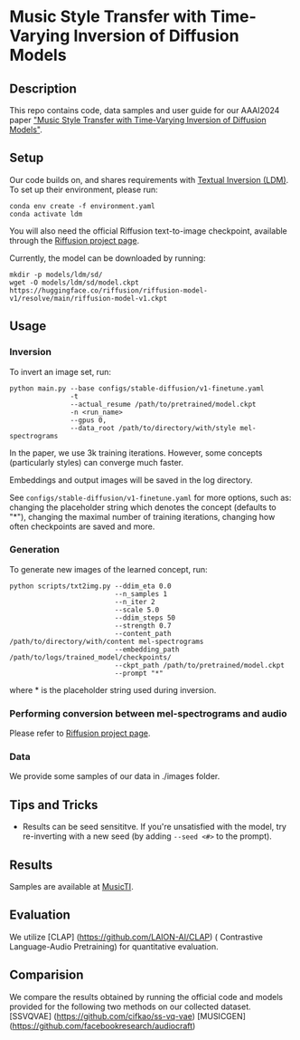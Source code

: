 # Music Style Transfer with Time-Varying Inversion of Diffusion Models

## Description
This repo contains code, data samples and user guide for our AAAI2024 paper ["Music Style Transfer with Time-Varying Inversion of Diffusion Models"](https://arxiv.org/abs/2402.13763). 

## Setup

Our code builds on, and shares requirements with [Textual Inversion (LDM)](https://github.com/rinongal/textual_inversion). To set up their environment, please run:

```
conda env create -f environment.yaml
conda activate ldm
```

You will also need the official Riffusion text-to-image checkpoint, available through the [Riffusion project page](https://github.com/riffusion/riffusion). 

Currently, the model can be downloaded by running:

```
mkdir -p models/ldm/sd/
wget -O models/ldm/sd/model.ckpt https://huggingface.co/riffusion/riffusion-model-v1/resolve/main/riffusion-model-v1.ckpt
```

## Usage

### Inversion

To invert an image set, run:

```
python main.py --base configs/stable-diffusion/v1-finetune.yaml
               -t 
               --actual_resume /path/to/pretrained/model.ckpt 
               -n <run_name> 
               --gpus 0, 
               --data_root /path/to/directory/with/style mel-spectrograms

```

In the paper, we use 3k training iterations. However, some concepts (particularly styles) can converge much faster.

Embeddings and output images will be saved in the log directory.

See `configs/stable-diffusion/v1-finetune.yaml` for more options, such as: changing the placeholder string which denotes the concept (defaults to "*"), changing the maximal number of training iterations, changing how often checkpoints are saved and more.


### Generation

To generate new images of the learned concept, run:
```
python scripts/txt2img.py --ddim_eta 0.0 
                          --n_samples 1 
                          --n_iter 2 
                          --scale 5.0 
                          --ddim_steps 50 
                          --strength 0.7
                          --content_path /path/to/directory/with/content mel-spectrograms
                          --embedding_path /path/to/logs/trained_model/checkpoints/ 
                          --ckpt_path /path/to/pretrained/model.ckpt 
                          --prompt "*"
```

where * is the placeholder string used during inversion.
### Performing conversion between mel-spectrograms and audio
Please refer to [Riffusion project page](https://github.com/riffusion/riffusion).
###  Data
We provide some samples of our data in ./images folder.

## Tips and Tricks
- Results can be seed sensititve. If you're unsatisfied with the model, try re-inverting with a new seed (by adding `--seed <#>` to the prompt).


## Results
Samples are available at [MusicTI](https://lsfhuihuiff.github.io/MusicTI/).

## Evaluation
We utilize [CLAP] (https://github.com/LAION-AI/CLAP) ( Contrastive Language-Audio Pretraining) for quantitative evaluation.

## Comparision
We compare the results obtained by running the official code and models provided for the following two methods on our collected dataset.
[SSVQVAE] (https://github.com/cifkao/ss-vq-vae)
[MUSICGEN] (https://github.com/facebookresearch/audiocraft)
